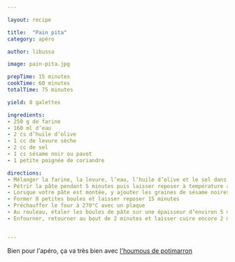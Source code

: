 ```yaml
---

layout: recipe

title:  "Pain pita"
category: apéro

author: libussa

image: pain-pita.jpg

prepTime: 15 minutes
cookTime: 60 minutes
totalTime: 75 minutes

yield: 8 galettes

ingredients:
- 250 g de farine
- 160 ml d’eau
- 2 cs d’huile d’olive
- 1 cc de levure sèche
- 2 cc de sel
- 1 cs sésame noir ou pavot
- 1 petite poignée de coriandre

directions:
- Mélanger la farine, la levure, l’eau, l’huile d’olive et le sel dans un saladier et mélanger le tout
- Pétrir la pâte pendant 5 minutes puis laisser reposer à température ambiante recouvert d’un torchon humide pendant au moins 1 heure ou jusqu’à ce qu’elle ait doublé de volume
- Lorsque votre pâte est montée, y ajouter les graines de sésame noires et la coriandre hachée finement et re-pétrir légèrement
- Former 8 petites boules et laisser reposer 15 minutes
- Préchauffer le four à 270°C avec un plaque
- Au rouleau, étaler les boules de pâte sur une épaisseur d’environ 5 mm et les poser directement sur la plaque de cuisson chaude
- Enfourner, retourner au bout de 2 minutes et laisser cuire encore 2 minutes.


---
```


Bien pour l'apéro, ça va très bien avec [l'houmous de potimarron](../recipes/houmous-potimarron.html)
